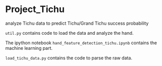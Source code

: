 # Project_Tichu
analyze Tichu data to predict Tichu/Grand Tichu success probability


`util.py` contains code to load the data and analyze the hand.

The ipython notebook `hand_feature_detection_tichu.ipynb` contains the machine learning part.

`load_tichu_data.py` contains the code to parse the raw data.



